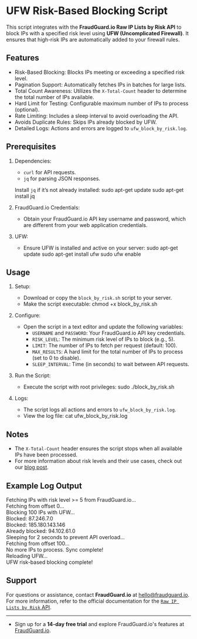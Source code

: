 # UFW Risk-Based Blocking Script

This script integrates with the **FraudGuard.io Raw IP Lists by Risk API** to block IPs with a specified risk level using **UFW (Uncomplicated Firewall)**. It ensures that high-risk IPs are automatically added to your firewall rules.

## Features

- Risk-Based Blocking: Blocks IPs meeting or exceeding a specified risk level.
- Pagination Support: Automatically fetches IPs in batches for large lists.
- Total Count Awareness: Utilizes the `X-Total-Count` header to determine the total number of IPs available.
- Hard Limit for Testing: Configurable maximum number of IPs to process (optional).
- Rate Limiting: Includes a sleep interval to avoid overloading the API.
- Avoids Duplicate Rules: Skips IPs already blocked by UFW.
- Detailed Logs: Actions and errors are logged to `ufw_block_by_risk.log`.

## Prerequisites

1. Dependencies:
   - `curl` for API requests.
   - `jq` for parsing JSON responses.

   Install `jq` if it’s not already installed:
   sudo apt-get update
   sudo apt-get install jq

2. FraudGuard.io Credentials:
   - Obtain your FraudGuard.io API key username and password, which are different from your web application credentials.

3. UFW:
   - Ensure UFW is installed and active on your server:
     sudo apt-get update
     sudo apt-get install ufw
     sudo ufw enable

## Usage

1. Setup:
   - Download or copy the `block_by_risk.sh` script to your server.
   - Make the script executable:
     chmod +x block_by_risk.sh

2. Configure:
   - Open the script in a text editor and update the following variables:
     - `USERNAME` and `PASSWORD`: Your FraudGuard.io API key credentials.
     - `RISK_LEVEL`: The minimum risk level of IPs to block (e.g., 5).
     - `LIMIT`: The number of IPs to fetch per request (default: 100).
     - `MAX_RESULTS`: A hard limit for the total number of IPs to process (set to 0 to disable).
     - `SLEEP_INTERVAL`: Time (in seconds) to wait between API requests.

3. Run the Script:
   - Execute the script with root privileges:
     sudo ./block_by_risk.sh

4. Logs:
   - The script logs all actions and errors to `ufw_block_by_risk.log`.
   - View the log file:
     cat ufw_block_by_risk.log

## Notes

- The `X-Total-Count` header ensures the script stops when all available IPs have been processed.
- For more information about risk levels and their use cases, check out our [blog post](https://blog.fraudguard.io/misc/2024/04/06/use-cases-article.html).

## Example Log Output

Fetching IPs with risk level >= 5 from FraudGuard.io...  
Fetching from offset 0...  
Blocking 100 IPs with UFW...  
Blocked: 87.246.7.0  
Blocked: 185.180.143.146  
Already blocked: 94.102.61.0  
Sleeping for 2 seconds to prevent API overload...  
Fetching from offset 100...  
No more IPs to process. Sync complete!  
Reloading UFW...  
UFW risk-based blocking complete!  

## Support

For questions or assistance, contact **FraudGuard.io** at [hello@fraudguard.io](mailto:hello@fraudguard.io). For more information, refer to the official documentation for the [`Raw IP Lists by Risk` API](https://docs.fraudguard.io/#raw-ip-lists-by-risk).

---

- Sign up for a **14-day free trial** and explore FraudGuard.io's features at [FraudGuard.io](https://fraudguard.io).